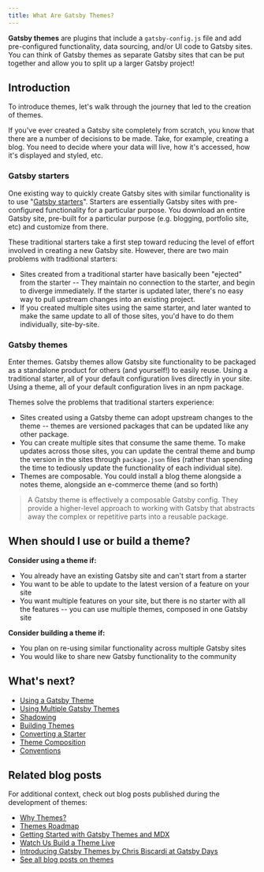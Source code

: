 ```yaml
---
title: What Are Gatsby Themes?
---
```


**Gatsby themes** are plugins that include a `gatsby-config.js` file and add pre-configured functionality, data sourcing, and/or UI code to Gatsby sites. You can think of Gatsby themes as separate Gatsby sites that can be put together and allow you to split up a larger Gatsby project!

## Introduction

To introduce themes, let's walk through the journey that led to the creation of themes.

If you've ever created a Gatsby site completely from scratch, you know that there are a number of decisions to be made. Take, for example, creating a blog. You need to decide where your data will live, how it's accessed, how it's displayed and styled, etc.

### Gatsby starters

One existing way to quickly create Gatsby sites with similar functionality is to use "[Gatsby starters](/docs/starters/)". Starters are essentially Gatsby sites with pre-configured functionality for a particular purpose. You download an entire Gatsby site, pre-built for a particular purpose (e.g. blogging, portfolio site, etc) and customize from there.

These traditional starters take a first step toward reducing the level of effort involved in creating a new Gatsby site. However, there are two main problems with traditional starters:

- Sites created from a traditional starter have basically been "ejected" from the starter -- They maintain no connection to the starter, and begin to diverge immediately. If the starter is updated later, there's no easy way to pull upstream changes into an existing project.
- If you created multiple sites using the same starter, and later wanted to make the same update to all of those sites, you'd have to do them individually, site-by-site.

### Gatsby themes

Enter themes. Gatsby themes allow Gatsby site functionality to be packaged as a standalone product for others (and yourself!) to easily reuse. Using a traditional starter, all of your default configuration lives directly in your site. Using a theme, all of your default configuration lives in an npm package.

Themes solve the problems that traditional starters experience:

- Sites created using a Gatsby theme can adopt upstream changes to the theme -- themes are versioned packages that can be updated like any other package.
- You can create multiple sites that consume the same theme. To make updates across those sites, you can update the central theme and bump the version in the sites through `package.json` files (rather than spending the time to tediously update the functionality of each individual site).
- Themes are composable. You could install a blog theme alongside a notes theme, alongside an e-commerce theme (and so forth)

> A Gatsby theme is effectively a composable Gatsby config. They provide a higher-level approach to working with Gatsby that abstracts away the complex or repetitive parts into a reusable package.

## When should I use or build a theme?

**Consider using a theme if:**

- You already have an existing Gatsby site and can't start from a starter
- You want to be able to update to the latest version of a feature on your site
- You want multiple features on your site, but there is no starter with all the features -- you can use multiple themes, composed in one Gatsby site

**Consider building a theme if:**

- You plan on re-using similar functionality across multiple Gatsby sites
- You would like to share new Gatsby functionality to the community

## What's next?

- [Using a Gatsby Theme](/docs/how-to/plugins-and-themes/using-a-gatsby-theme)
- [Using Multiple Gatsby Themes](/docs/themes/using-multiple-gatsby-themes)
- [Shadowing](/docs/how-to/plugins-and-themes/shadowing/)
- [Building Themes](/docs/how-to/plugins-and-themes/building-themes)
- [Converting a Starter](/docs/how-to/plugins-and-themes/converting-a-starter/)
- [Theme Composition](/docs/how-to/plugins-and-themes/theme-composition/)
- [Conventions](/docs/how-to/plugins-and-themes/theme-conventions/)

## Related blog posts

For additional context, check out blog posts published during the development of themes:

- [Why Themes?](/blog/2019-01-31-why-themes/)
- [Themes Roadmap](/blog/2019-03-11-gatsby-themes-roadmap/)
- [Getting Started with Gatsby Themes and MDX](/blog/2019-02-26-getting-started-with-gatsby-themes/)
- [Watch Us Build a Theme Live](/blog/2019-02-11-gatsby-themes-livestream-and-example/)
- [Introducing Gatsby Themes by Chris Biscardi at Gatsby Days](https://www.gatsbyjs.com/gatsby-days-themes-chris/)
- [See all blog posts on themes](/blog/tags/themes)
